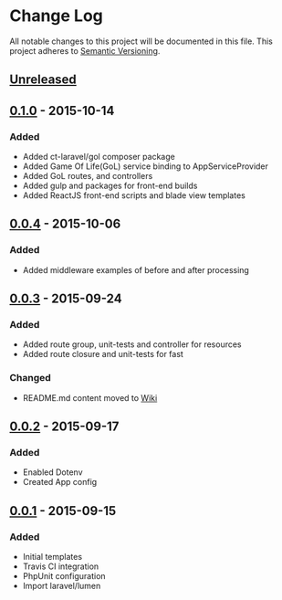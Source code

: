 # Change Log
All notable changes to this project will be documented in this file.
This project adheres to [Semantic Versioning](http://semver.org/).

## [Unreleased][unreleased]

## [0.1.0] - 2015-10-14
### Added
- Added ct-laravel/gol composer package
- Added Game Of Life(GoL) service binding to AppServiceProvider
- Added GoL routes, and controllers
- Added gulp and packages for front-end builds
- Added ReactJS front-end scripts and blade view templates

## [0.0.4] - 2015-10-06
### Added
- Added middleware examples of before and after processing

## [0.0.3] - 2015-09-24
### Added
- Added route group, unit-tests and controller for resources
- Added route closure and unit-tests for fast 

### Changed
- README.md content moved to [Wiki](https://github.com/ct-laravel/lumen/wiki)

## [0.0.2] - 2015-09-17
### Added
- Enabled Dotenv
- Created App config

## [0.0.1] - 2015-09-15
### Added 
- Initial templates 
- Travis CI integration
- PhpUnit configuration
- Import laravel/lumen

[unreleased]: https://github.com/ct-laravel/lumen/compare/v0.1.0...HEAD
[0.1.0]: https://github.com/ct-laravel/lumen/compare/v0.0.4...v0.1.0
[0.0.4]: https://github.com/ct-laravel/lumen/compare/v0.0.3...v0.0.4
[0.0.3]: https://github.com/ct-laravel/lumen/compare/v0.0.2...v0.0.3
[0.0.2]: https://github.com/ct-laravel/lumen/compare/v0.0.1...v0.0.2
[0.0.1]: https://github.com/ct-laravel/lumen/compare/v0.0.0...v0.0.1